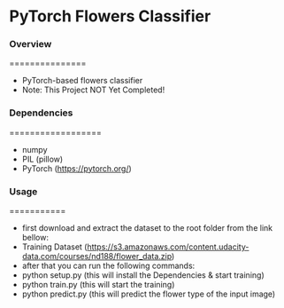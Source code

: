 # PyTorch Flowers Classifier

### Overview
===============
* PyTorch-based flowers classifier
* Note: This Project NOT Yet Completed!

### Dependencies
==================
* numpy
* PIL (pillow)
* PyTorch (https://pytorch.org/)

### Usage
===========
* first download and extract the dataset to the root folder from the link bellow:
* Training Dataset (https://s3.amazonaws.com/content.udacity-data.com/courses/nd188/flower_data.zip)
* after that you can run the following commands:
* python setup.py (this will install the Dependencies & start training)
* python train.py (this will start the training)
* python predict.py <path to the flower image> (this will predict the flower type of the input image)

